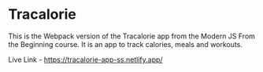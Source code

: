 # Tracalorie

This is the Webpack version of the Tracalorie app from the Modern JS From the Beginning course. It is an app to track calories, meals and workouts.

Live Link - https://tracalorie-app-ss.netlify.app/
